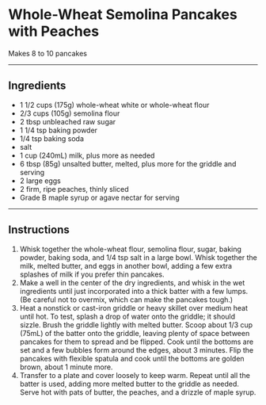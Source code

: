 # Whole-Wheat Semolina Pancakes with Peaches

Makes 8 to 10 pancakes

---

## Ingredients

* 1 1/2 cups (175g) whole-wheat white or whole-wheat flour
* 2/3 cups (105g) semolina flour
* 2 tbsp unbleached raw sugar
* 1 1/4 tsp baking powder
* 1/4 tsp baking soda
* salt
* 1 cup (240mL) milk, plus more as needed
* 6 tbsp (85g) unsalted butter, melted, plus more for the griddle and serving
* 2 large eggs
* 2 firm, ripe peaches, thinly sliced
* Grade B maple syrup or agave nectar for serving

---

## Instructions

1. Whisk together the whole-wheat flour, semolina flour, sugar, baking powder, baking soda, and 1/4 tsp salt in a large bowl. Whisk together the milk, melted butter, and eggs in another bowl, adding a few extra splashes of milk if you prefer thin pancakes. 
2. Make a well in the center of the dry ingredients, and whisk in the wet ingredients until just incorporated into a thick batter with a few lumps. (Be careful not to overmix, which can make the pancakes tough.)
3. Heat a nonstick or cast-iron griddle or heavy skillet over medium heat until hot. To test, splash a drop of water onto the griddle; it should sizzle. Brush the griddle lightly with melted butter. Scoop about 1/3 cup (75mL) of the batter onto the griddle, leaving plenty of space between pancakes for them to spread and be flipped. Cook until the bottoms are set and a few bubbles form around the edges, about 3 minutes. Flip the pancakes with flexible spatula and cook until the bottoms are golden brown, about 1 minute more. 
4. Transfer to a plate and cover loosely to keep warm. Repeat until all the batter is used, adding more melted butter to the griddle as needed. Serve hot with pats of butter, the peaches, and a drizzle of maple syrup.